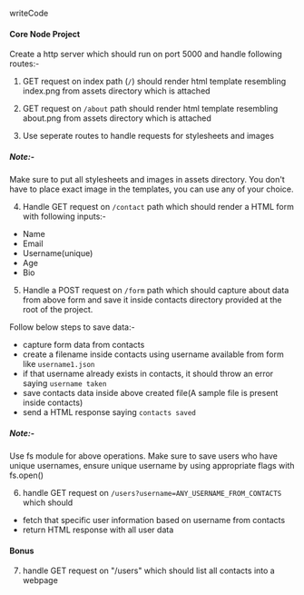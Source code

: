 writeCode

#### Core Node Project

Create a http server which should run on port 5000 and handle following routes:-

1. GET request on index path (`/`) should render html template resembling index.png from assets directory which is attached

2. GET request on `/about` path should render html template resembling about.png from assets directory which is attached

3. Use seperate routes to handle requests for stylesheets and images

##### Note:-

Make sure to put all stylesheets and images in assets directory. You don't have to place exact image in the templates, you can use any of your choice.

4. Handle GET request on `/contact` path which should render a HTML form with following inputs:-

- Name
- Email
- Username(unique)
- Age
- Bio

5. Handle a POST request on `/form` path which should capture about data from above form and save it inside contacts directory provided at the root of the project.

Follow below steps to save data:-

- capture form data from contacts
- create a filename inside contacts using username available from form like `username1.json`
- if that username already exists in contacts, it should throw an error saying `username taken`
- save contacts data inside above created file(A sample file is present inside contacts)
- send a HTML response saying `contacts saved`

##### Note:-

Use fs module for above operations. Make sure to save users who have unique usernames, ensure unique username by using appropriate flags with fs.open()

6. handle GET request on `/users?username=ANY_USERNAME_FROM_CONTACTS` which should

- fetch that specific user information based on username from contacts
- return HTML response with all user data

#### Bonus

7. handle GET request on "/users" which should list all contacts into a webpage
